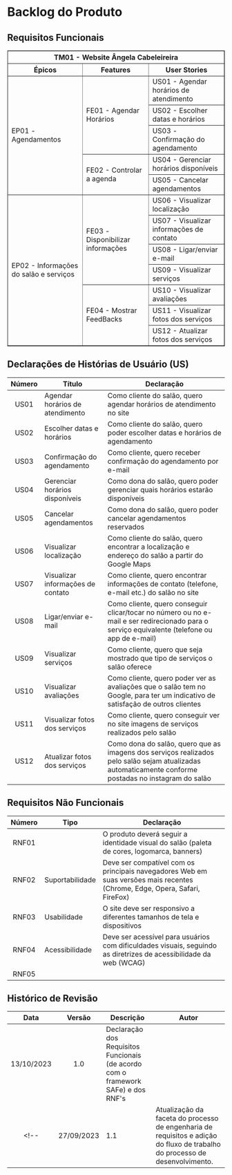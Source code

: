 # Backlog do Produto

## Requisitos Funcionais

<table border=1>
    <col span=3>
    <thead>
        <th colspan="3" align="center">TM01 - Website Ângela Cabeleireira</th>
    </thead>
    <thead>
        <th>Épicos</th>
        <th>Features</th>
        <th>User Stories</th>
    </thead>
    <tr>
        <td rowspan=5>EP01 - Agendamentos</td>
        <td rowspan=3>FE01 - Agendar Horários</td>
        <td>US01 - Agendar horários de atendimento</td>
    </tr>
    <tr>
        <td>US02 - Escolher datas e horários</td>
    </tr>
    <tr>
        <td>US03 - Confirmação do agendamento</td>
    </tr>
    <tr>
        <td rowspan=2>FE02 - Controlar a agenda</td>
        <td>US04 - Gerenciar horários disponíveis</td>
    </tr>
    <tr>
        <td>US05 - Cancelar agendamentos</td>
    </tr>
    <tr>
        <td rowspan=7>EP02 - Informações do salão e serviços</td>
        <td rowspan=4>FE03 - Disponibilizar informações</td>
        <td>US06 - Visualizar localização</td>
    </tr>
    <tr>
        <td>US07 - Visualizar informações de contato</td>
    </tr>
    <tr>
        <td>US08 - Ligar/enviar e-mail</td>
    </tr>
    <tr>
        <td>US09 - Visualizar serviços</td>
    </tr>
    <tr>
        <td rowspan=3>FE04 - Mostrar FeedBacks</td>
        <td>US10 - Visualizar avaliações</td>
    </tr>
    <tr>
        <td>US11 - Visualizar fotos dos serviços</td>
    </tr>
    <tr>
        <td>US12 - Atualizar fotos dos serviços</td>
    </tr>
</table>

## Declarações de Histórias de Usuário (US) <!-- e critérios de aceitação -->

<!-- Quando tivermos CA's definidos, adicionar nova coluna para declará-los aqui -->
| Número | Título | Declaração | 
| :----: | ------ | ---------- |
| US01 | Agendar horários de atendimento | Como cliente do salão, quero agendar horários de atendimento no site |
| US02 | Escolher datas e horários | Como cliente do salão, quero poder escolher datas e horários de agendamento |
| US03 | Confirmação do agendamento | Como cliente, quero receber confirmação do agendamento por e-mail |
| US04 | Gerenciar horários disponíveis | Como dona do salão, quero poder gerenciar quais horários estarão disponíveis |
| US05 | Cancelar agendamentos | Como dona do salão, quero poder cancelar agendamentos reservados |
| US06 | Visualizar localização | Como cliente do salão, quero encontrar a localização e endereço do salão a partir do Google Maps |
| US07 | Visualizar informações de contato | Como cliente, quero encontrar informações de contato (telefone, e-mail etc.) do salão no site |
| US08 | Ligar/enviar e-mail | Como cliente, quero conseguir clicar/tocar no número ou no e-mail e ser redirecionado para o serviço equivalente (telefone ou app de e-mail) |
| US09 | Visualizar serviços | Como cliente, quero que seja mostrado que tipo de serviços o salão oferece |
| US10 | Visualizar avaliações | Como cliente, quero poder ver as avaliações que o salão tem no Google, para ter um indicativo de satisfação de outros clientes |
| US11 | Visualizar fotos dos serviços | Como cliente, quero conseguir ver no site imagens de serviços realizados pelo salão |
| US12 | Atualizar fotos dos serviços | Como dona do salão, quero que as imagens dos serviços realizados pelo salão sejam atualizadas automaticamente conforme postadas no instagram do salão |

## Requisitos Não Funcionais

| Número | Tipo | Declaração |
| :----: | ---- | ---------- |
| RNF01  |  | O produto deverá seguir a identidade visual do salão (paleta de cores, logomarca, banners) |
| RNF02  | Suportabilidade | Deve ser compatível com os principais navegadores Web em suas versões mais recentes (Chrome, Edge, Opera, Safari, FireFox) |
| RNF03  | Usabilidade | O site deve ser responsivo a diferentes tamanhos de tela e dispositivos |
| RNF04  | Acessibilidade | Deve ser acessível para usuários com dificuldades visuais, seguindo as diretrizes de acessibilidade da web (WCAG) |
| RNF05  |  |  |

## Histórico de Revisão

| Data       | Versão |                                                          Descrição                                                            |    Autor     |
| :--------: | :----: | ----------------------------------------------------------------------------------------------------------------------------- | ------------ |
| 13/10/2023 | 1.0    | Declaração dos Requisitos Funcionais (de acordo com o framework SAFe) e dos RNF's                                |          |
<!-- | 27/09/2023 | 1.1    | Atualização da faceta do processo de engenharia de requisitos e adição do fluxo de trabalho do processo de desenvolvimento.   |     | -->